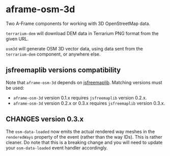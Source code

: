 aframe-osm-3d
=============

Two A-Frame components for working with 3D OpenStreetMap data.

`terrarium-dem` will download DEM data in Terrarium PNG format from the
given URL.

`osm3d` will generate OSM 3D vector data, using data sent from the
`terrarium-dem` component, or anywhere else.

jsfreemaplib versions compatibility
-----------------------------------

Note that `aframe-osm-3d` depends on [jsfreemaplib](https://gitlab.com/nickw1/jsfreemaplib). Matching versions must be used:

- `aframe-osm-3d` version 0.1.x requires `jsfreemaplib` version 0.2.x.
- `aframe-osm-3d` version 0.2.x or 0.3.x requires `jsfreemaplib` version 0.3.x.

CHANGES version 0.3.x
---------------------

The `osm-data-loaded` now emits the actual rendered way meshes in the
`renderedWays` property of the event (rather than the way IDs). This is 
rather cleaner. Do note that this is a breaking change and you will need to
update your `osm-data-loaded` event handler accordingly.
